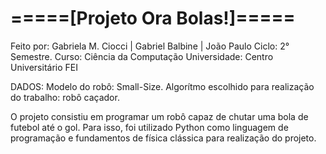 # =====[Projeto Ora Bolas!]=====

Feito por: Gabriela M. Ciocci | Gabriel Balbine | João Paulo
Ciclo: 2° Semestre. 
Curso: Ciência da Computação
Universidade: Centro Universitário FEI

DADOS:
Modelo do robô: Small-Size.
Algorítmo escolhido para realização do trabalho: robô caçador.

O projeto consistiu em programar um robô capaz de chutar uma bola de futebol até o gol. Para isso, foi utilizado Python como linguagem de programação e fundamentos de física clássica para realização do projeto.
